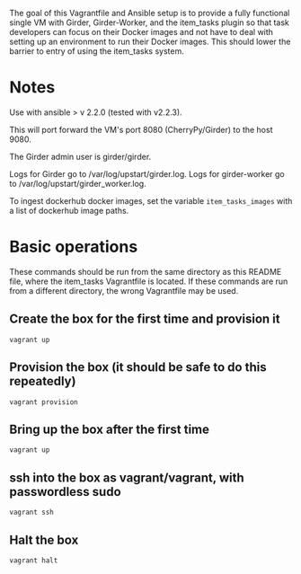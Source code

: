 The goal of this Vagrantfile and Ansible setup is to provide a fully
functional single VM with Girder, Girder-Worker, and the item_tasks plugin
so that task developers can focus on their Docker images and not have to
deal with setting up an environment to run their Docker images.  This
should lower the barrier to entry of using the item_tasks system.

# Notes

Use with ansible > v 2.2.0 (tested with v2.2.3).

This will port forward the VM's port 8080 (CherryPy/Girder) to the host 9080.

The Girder admin user is girder/girder.

Logs for Girder go to /var/log/upstart/girder.log.
Logs for girder-worker go to /var/log/upstart/girder_worker.log.

To ingest dockerhub docker images, set the variable `item_tasks_images` with
a list of dockerhub image paths.
 
# Basic operations

These commands should be run from the same directory as this README file,
where the item_tasks Vagrantfile is located.  If these commands are run
from a different directory, the wrong Vagrantfile may be used.

## Create the box for the first time and provision it

`vagrant up`

## Provision the box (it should be safe to do this repeatedly)

`vagrant provision`

## Bring up the box after the first time

`vagrant up`

## ssh into the box as vagrant/vagrant, with passwordless sudo

`vagrant ssh`

## Halt the box

`vagrant halt`
